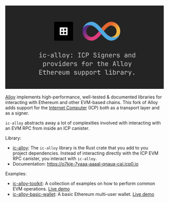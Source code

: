 ![ic-alloy](./hero.png)

[Alloy](https://alloy.rs/) implements high-performance, well-tested & documented libraries for interacting with Ethereum and other EVM-based chains. This fork of Alloy adds support for the [Internet Computer](https://internetcomputer.org) (ICP) both as a transport layer and as a signer.

`ic-alloy` abstracts away a lot of complexities involved with interacting with an EVM RPC from inside an ICP canister.

Library:

- [ic-alloy](https://github.com/ic-alloy/ic-alloy): The `ic-alloy` library is the Rust crate that you add to you project dependencies. Instead of interacting directly with the ICP EVM RPC canister, you interact with `ic-alloy`.
- Documentation: https://o7kje-7yaaa-aaaal-qnaua-cai.icp0.io

Examples:

- [ic-alloy-toolkit](https://github.com/ic-alloy/ic-alloy-toolkit): A collection of examples on how to perform common EVM operations. [Live demo](https://u4yi6-xiaaa-aaaap-aib2q-cai.icp0.io)
- [ic-alloy-basic-wallet](https://github.com/ic-alloy/ic-alloy-basic-wallet): A basic Ethereum multi-user wallet. [Live demo](https://7vics-6yaaa-aaaai-ap7lq-cai.icp0.io)

